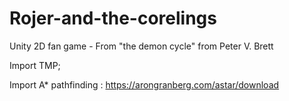 # Rojer-and-the-corelings
 Unity 2D fan game - From "the demon cycle" from Peter V. Brett

Import TMP;

Import A* pathfinding :
https://arongranberg.com/astar/download